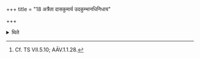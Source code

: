 +++
title = "18 अत्रैता दासकुमार्य उदकुम्भानधिनिधाय"

+++

<details><summary>थिते</summary>

18. Now those slave-maidens having placed the water jars upon (their heads) dance around the Mārjālīya shed thrice in a clockwise manner, tapping their right foot and singing idaṁ madhu.[^1]  

[^1]: Cf. TS VII.5.10; AĀV.1.1.28.  
</details>
